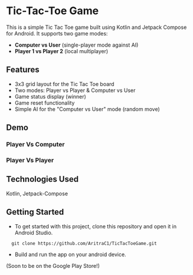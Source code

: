 # Tic-Tac-Toe Game

This is a simple Tic Tac Toe game built using Kotlin and Jetpack Compose for Android. It supports two game modes:
- **Computer vs User** (single-player mode against AI)
- **Player 1 vs Player 2** (local multiplayer)

## Features
- 3x3 grid layout for the Tic Tac Toe board
- Two modes: Player vs Player & Computer vs User
- Game status display (winner)
- Game reset functionality
- Simple AI for the "Computer vs User" mode (random move)

## Demo

### Player Vs Computer


### Player Vs Player

## Technologies Used
Kotlin, Jetpack-Compose

## Getting Started
- To get started with this project, clone this repository and open it in Android Studio.
```
  git clone https://github.com/AritraC1/TicTacToeGame.git
```

- Build and run the app on your android device.

(Soon to be on the Google Play Store!)
